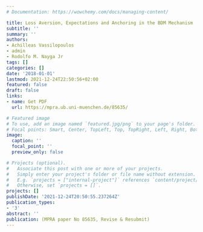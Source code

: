```yaml
---
# Documentation: https://wowchemy.com/docs/managing-content/

title: Loss Aversion, Expectations and Anchoring in the BDM Mechanism
subtitle: ''
summary: ''
authors:
- Achilleas Vassilopoulos
- admin
- Rodolfo M. Nayga Jr
tags: []
categories: []
date: '2018-01-01'
lastmod: 2021-12-24T22:50:56+02:00
featured: false
draft: false
links: 
- name: Get PDF
  url: https://mpra.ub.uni-muenchen.de/85635/

# Featured image
# To use, add an image named `featured.jpg/png` to your page's folder.
# Focal points: Smart, Center, TopLeft, Top, TopRight, Left, Right, BottomLeft, Bottom, BottomRight.
image:
  caption: ''
  focal_point: ''
  preview_only: false

# Projects (optional).
#   Associate this post with one or more of your projects.
#   Simply enter your project's folder or file name without extension.
#   E.g. `projects = ["internal-project"]` references `content/project/deep-learning/index.md`.
#   Otherwise, set `projects = []`.
projects: []
publishDate: '2021-12-24T20:50:55.237264Z'
publication_types:
- '3'
abstract: ''
publication: (MPRA paper No 85635, Revise & Resubmit)
---
```

